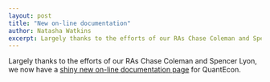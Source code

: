 ```yaml
---
layout: post
title: "New on-line documentation"
author: Natasha Watkins
excerpt: Largely thanks to the efforts of our RAs Chase Coleman and Spencer Lyon
---
```


Largely thanks to the efforts of our RAs Chase Coleman and Spencer Lyon, we now have a [shiny new on-line documentation page](https://quanteconpy.readthedocs.org/en/latest/) for QuantEcon.